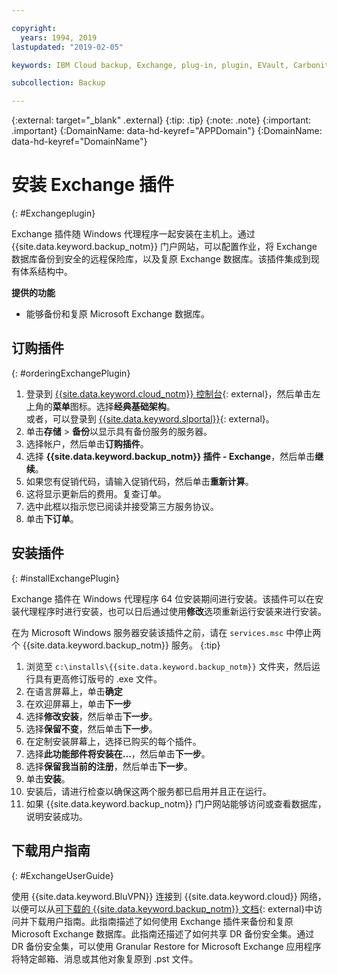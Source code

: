 ```yaml
---

copyright:
  years: 1994, 2019
lastupdated: "2019-02-05"

keywords: IBM Cloud backup, Exchange, plug-in, plugin, EVault, Carbonite

subcollection: Backup

---
```

{:external: target="_blank" .external}
{:tip: .tip}
{:note: .note}
{:important: .important}
{:DomainName: data-hd-keyref="APPDomain"}
{:DomainName: data-hd-keyref="DomainName"}

# 安装 Exchange 插件
{: #Exchangeplugin}

Exchange 插件随 Windows 代理程序一起安装在主机上。通过 {{site.data.keyword.backup_notm}} 门户网站，可以配置作业，将 Exchange 数据库备份到安全的远程保险库，以及复原 Exchange 数据库。该插件集成到现有体系结构中。

**提供的功能**

- 能够备份和复原 Microsoft Exchange 数据库。

## 订购插件
{: #orderingExchangePlugin}

1. 登录到 [{{site.data.keyword.cloud_notm}} 控制台](https://{DomainName}){: external}，然后单击左上角的**菜单**图标。选择**经典基础架构**。<br/>
   或者，可以登录到 [{{site.data.keyword.slportal}}](https://control.softlayer.com/){: external}。
2. 单击**存储** > **备份**以显示具有备份服务的服务器。
3. 选择帐户，然后单击**订购插件**。
4. 选择 **{{site.data.keyword.backup_notm}} 插件 - Exchange**，然后单击**继续**。
5. 如果您有促销代码，请输入促销代码，然后单击**重新计算**。
6. 这将显示更新后的费用。复查订单。
7. 选中此框以指示您已阅读并接受第三方服务协议。
8. 单击**下订单**。

## 安装插件
{: #installExchangePlugin}

Exchange 插件在 Windows 代理程序 64 位安装期间进行安装。该插件可以在安装代理程序时进行安装，也可以日后通过使用**修改**选项重新运行安装来进行安装。

在为 Microsoft Windows 服务器安装该插件之前，请在 `services.msc` 中停止两个 {{site.data.keyword.backup_notm}} 服务。
{:tip}

1. 浏览至 `c:\installs\{{site.data.keyword.backup_notm}}` 文件夹，然后运行具有更高修订版号的 .exe 文件。
2. 在语言屏幕上，单击**确定**
3. 在欢迎屏幕上，单击**下一步**
4. 选择**修改安装**，然后单击**下一步**。
5. 选择**保留不变**，然后单击**下一步**。
6. 在定制安装屏幕上，选择已购买的每个插件。
7. 选择**此功能部件将安装在...**，然后单击**下一步**。
8. 选择**保留我当前的注册**，然后单击**下一步**。
9. 单击**安装**。
10. 安装后，请进行检查以确保这两个服务都已启用并且正在运行。
11. 如果 {{site.data.keyword.backup_notm}} 门户网站能够访问或查看数据库，说明安装成功。

## 下载用户指南
{: #ExchangeUserGuide}

使用 {{site.data.keyword.BluVPN}} 连接到 {{site.data.keyword.cloud}} 网络，以便可以从[可下载的 {{site.data.keyword.backup_notm}} 文档](http://downloads.service.softlayer.com/evault/Documentation/){: external}中访问并下载用户指南。此指南描述了如何使用 Exchange 插件来备份和复原 Microsoft Exchange 数据库。此指南还描述了如何共享 DR 备份安全集。通过 DR 备份安全集，可以使用 Granular Restore for Microsoft Exchange 应用程序将特定邮箱、消息或其他对象复原到 .pst 文件。
